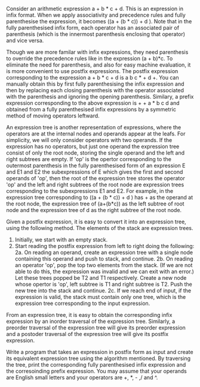 Consider an arithmetic expression a + b * c + d. This is an expression in infix format. When we apply associativity and precedence rules and fully parenthesise the expression, it becomes ((a + (b * c)) + d ). Note that in the fully parenthesised infix form, each operator has an associated pair of parenthesis (which is the innermost parenthesis enclosing that operator) and vice versa. 
 
Though we are more familar with infix expressions, they need parenthesis to override the precedence rules like in the expression (a + b)*c. To eliminate the need for parenthesis, and also for easy machine evaluation, 
it is more convenient to use postfix expressions. The postfix expression corresponding to the expression a + b * c + d is  a b c * + d +. You can manually obtain this by first fully parenthesising the infix expression and then by replacing each closing parenthesis with the operator associated with the parenthesis and ignoring the opening parenthesis.  Similary, a prefix expression corresponding to the above expression is + + a * b c d and obtained from a fully parenthesised infix expressions by a symmetric method of moving operators leftward. 

An expression tree is another representation of expressions, where the operators are at the internal nodes and operands appear at the leafs. For simplicity, we will only consider operators with two operands. If the expression has no operators, but just one operand the expression tree consist of only the root node, storing the single operand and the left and right subtrees are empty. If 'op' is the opertor corresponding to the outermost parenthesis in the fully parenthesised form of an expression E and E1 and E2 the subexpressions of E which gives the first and second operands of 'op', then the root of the expression tree stores the operator 'op' and the left and right subtrees of the root node are expression trees corresponding to the subexpressions E1 and E2. 
For example, in the expression tree corresponding to ((a + (b * c)) + d ) has + as the operand at the root node, the expression tree of (a+(b*c)) as the left subtree of root node and the expression tree of d as the right subtree of the root node. 

Given a postfix expression, it is easy to convert it into an expression tree, using the following method. 
The elements of the stack are expression trees. 
1. Initially, we start with an empty stack. 
2. Start reading the postfix expression from left to right doing the following:
  2a. On reading an operand, create an expression tree with a single node containing this operand and push to stack, and continue.
  2b. On reading an operator 'op', pop the top two elements from the stack. (If we are not able to do this, the expression was invalid and we can exit with an error.) Let these trees popped be T2 and T1 respectively. Create a new node whose opertor is 'op', left subtree is T1 and right subtree is T2. Push the new tree into the stack and continue.
  2c. If we reach end of input, if the expression is valid, the stack must contain only one tree, which is the expression tree corresponding to the input expression.
  
From an expression tree, it is easy to obtain the corresponding infix expression by an inorder traversal of the expression tree. Similarly, a preorder traversal of the expression tree will give its preorder expression and a postoder traversal of the expression tree will give its postfix expression. 

Write a program that takes an expression in postfix form as input and create its equivalent expression tree using the algorithm mentioned. By traversing the tree, print the corresponding fully parenthesised infix expression and the corresoinding prefix expression. You may assume that your operands are English small letters and your operators are +, *, - ,/ and ^.